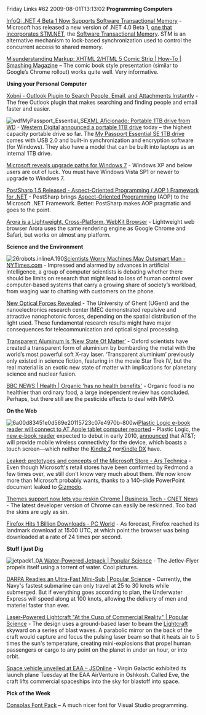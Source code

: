 Friday Links #62
2009-08-01T13:13:02
**Programming Computers**

[InfoQ: .NET 4 Beta 1 Now Supports Software Transactional Memory](http://www.infoq.com/news/2009/07/Software-Transactional-Memory) - Microsoft has released a new version of .NET 4.0 Beta 1, [one that incorporates STM.NET](http://msdn.microsoft.com/en-us/devlabs/ee334183.aspx), the [Software Transactional Memory](http://en.wikipedia.org/wiki/Software_transactional_memory). STM is an alternative mechanism to lock-based synchronization used to control the concurrent access to shared memory. 

[Misunderstanding Markup: XHTML 2/HTML 5 Comic Strip | How-To | Smashing Magazine](http://www.smashingmagazine.com/2009/07/29/misunderstanding-markup-xhtml-2-comic-strip/) – The comic book style presentation (similar to Google’s Chrome rollout) works quite well. Very informative.

**Using your Personal Computer**

[Xobni - Outlook Plugin to Search People, Email, and Attachments Instantly](http://www.xobni.com/) - The free Outlook plugin that makes searching and finding people and email faster and easier. 

![wdfMyPassport_Essential_SE](http://mike-ward.net/content/images/blog/FridayLinks62_7A31/wdfMyPassport_Essential_SE.jpg)[XML Aficionado: Portable 1TB drive from WD](http://www.xmlaficionado.com/2009/07/portable-1tb-drive-from-wd.html) - [Western Digital](http://www.westerndigital.com) [announced a portable 1TB drive](http://news.prnewswire.com/ViewContent.aspx?ACCT=109&STORY=/www/story/07-27-2009/0005066376&EDATE=) today – the highest capacity portable drive so far. The [My Passport Essential SE 1TB drive](http://www.westerndigital.com/en/products/Products.asp?DriveID=691) comes with USB 2.0 and built-in synchronization and encryption software (for Windows). They also have a model that can be built into laptops as an internal 1TB drive.

[Microsoft reveals upgrade paths for Windows 7](http://www.downloadsquad.com/2009/07/28/microsoft-reveals-upgrade-paths-for-windows-7/) - Windows XP and below users are out of luck. You must have Windows Vista SP1 or newer to upgrade to Windows 7.

[PostSharp 1.5 Released - Aspect-Oriented Programming ( AOP ) Framework for .NET](http://davidhayden.com/blog/dave/archive/2009/07/29/PostSharp15AOP.aspx) - PostSharp brings [Aspect-Oriented Programming](http://en.wikipedia.org/wiki/Aspect-oriented_programming) (AOP) to the Microsoft .NET Framework. Better: PostSharp makes AOP pragmatic and goes to the point.

[Arora is a Lightweight, Cross-Platform, WebKit Browser](http://lifehacker.com/5326606/arora-is-a-lightweight-cross+platform-webkit-browser) - Lightweight web browser Arora uses the same rendering engine as Google Chrome and Safari, but works on almost any platform.

**Science and the Environment**

![26robots.inlineA.190](http://mike-ward.net/content/images/blog/FridayLinks62_7A31/26robots.inlineA.190.jpg)[Scientists Worry Machines May Outsmart Man - NYTimes.com](http://www.nytimes.com/2009/07/26/science/26robot.html?_r=1&ref=technology) - Impressed and alarmed by advances in artificial intelligence, a group of computer scientists is debating whether there should be limits on research that might lead to loss of human control over computer-based systems that carry a growing share of society’s workload, from waging war to chatting with customers on the phone. 

[New Optical Forces Revealed](http://www.sciencedaily.com/releases/2009/07/090714154729.htm) - The University of Ghent (UGent) and the nanoelectronics research center IMEC demonstrated repulsive and attractive nanophotonic forces, depending on the spatial distribution of the light used. These fundamental research results might have major consequences for telecommunication and optical signal processing.

[Transparent Aluminum Is ‘New State Of Matter’](http://www.sciencedaily.com/releases/2009/07/090727130814.htm) - Oxford scientists have created a transparent form of aluminium by bombarding the metal with the world’s most powerful soft X-ray laser. ‘Transparent aluminium’ previously only existed in science fiction, featuring in the movie Star Trek IV, but the real material is an exotic new state of matter with implications for planetary science and nuclear fusion.

[BBC NEWS | Health | Organic 'has no health benefits'](http://news.bbc.co.uk/2/hi/health/8174482.stm) - Organic food is no healthier than ordinary food, a large independent review has concluded. Perhaps, but there still are the pesticide effects to deal with IMHO.

**On the Web**

![6a00d83451e0d569e20115723c07e4970b-800wi](http://mike-ward.net/content/images/blog/FridayLinks62_7A31/6a00d83451e0d569e20115723c07e4970b800wi.jpg)[Plastic Logic e-book reader will connect to AT Apple tablet computer reported](http://blogs.consumerreports.org/electronics/2009/07/plastic-logic-ereader-att-mac-apple-tablet-computer.html) - Plastic Logic, the [new e-book reader](http://www.plasticlogic.com/ereader/index.php) expected to debut in early 2010, [announced](http://www.plasticlogic.com/news/prReaderWirelesslyConnectATTJul222009.php) that AT&T; will provide mobile wireless connectivity for the device, which boasts a touch screen—which neither the [Kindle 2](http://blogs.consumerreports.org/electronics/2009/02/the-kindle-2-a-review-of-a-fine-device.html) nor[Kindle DX](http://blogs.consumerreports.org/electronics/2009/06/amazon-kindle-dx-review-consumer-reports-buying-advice-ereaders-electronic-books-ebooks-digital-books-first-look-kindledx-kin.html) have. 

[Leaked: prototypes and concepts of the Microsoft Store - Ars Technica](http://arstechnica.com/microsoft/news/2009/07/leaked-prototypes-and-concepts-of-the-microsoft-store.ars?utm_source=rss&utm_medium=rss&utm_campaign=rss?utm_source=microblogging&utm_medium=arstch&utm_term=Main%20Account&utm_campaign=microblogging) - Even though Microsoft's retail stores have been confirmed by Redmond a few times over, we still don't know very much about them. We now know more than Microsoft probably wants, thanks to a 140-slide PowerPoint document leaked to [Gizmodo](http://gizmodo.com/5322328/leak-inside-the-microsoft-store-with-wall+sized-screens-and-the-answers-bar/gallery/?skyline=true&s=I). 

[Themes support now lets you reskin Chrome | Business Tech - CNET News](http://news.cnet.com/8301-1001_3-10299814-92.html?part=rss&subj=news&tag=2547-1_3-0-5) - The latest developer version of Chrome can easily be reskinned. Too bad the skins are ugly as sin.

[Firefox Hits 1 Billion Downloads - PC World](http://www.pcworld.com/article/169406/firefox_hits_1_billion_downloads.html) - As forecast, Firefox reached its landmark download at 15:00 UTC, at which point the browser was being downloaded at a rate of 24 times per second.

**Stuff I just Dig**

![jetpack1_0](http://mike-ward.net/content/images/blog/FridayLinks62_7A31/jetpack1_0.jpg)[A Water-Powered Jetpack | Popular Science](http://www.popsci.com/diy/article/2009-07/water-powered-jetpack) - The Jetlev-Flyer propels itself using a torrent of water. Cool pictures.

[DARPA Readies an Ultra-Fast Mini-Sub | Popular Science](http://www.popsci.com/military-aviation-amp-space/article/2009-07/darpa-readies-ultra-fast-mini-sub) - Currently, the Navy's fastest submarine can only travel at 25 to 30 knots while submerged. But if everything goes according to plan, the Underwater Express will speed along at 100 knots, allowing the delivery of men and materiel faster than ever.

[Laser-Powered Lightcraft "At the Cusp of Commercial Reality" | Popular Science](http://www.popsci.com/military-aviation-amp-space/article/2009-07/high-powered-lightcraft-experiments-hint-future-space-travel) - The design uses a ground-based laser to beam the [Lightcraft](http://www.lightcrafttechnologies.com/technology.html) skyward on a series of blast waves. A parabolic mirror on the back of the craft would capture and focus the pulsing laser beam so that it heats air to 5 times the sun's temperature, creating mini-explosions that propel human passengers or cargo to any point on the planet in under an hour, or into orbit.

[Space vehicle unveiled at EAA – JSOnline](http://www.jsonline.com/news/wisconsin/51944417.html) - Virgin Galactic exhibited its launch plane Tuesday at the EAA AirVenture in Oshkosh. Called Eve, the craft lifts commercial spaceships into the sky for blastoff into space.

**Pick of the Week**

[Consolas Font Pack](http://www.microsoft.com/downloads/details.aspx?familyid=22e69ae4-7e40-4807-8a86-b3d36fab68d3&displaylang=en) – A much nicer font for Visual Studio programming.
